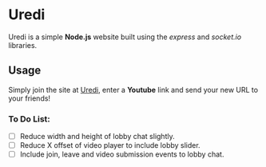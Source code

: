 # Uredi

Uredi is a simple **Node.js** website built using the *express* and *socket.io* libraries.

## Usage

Simply join the site at [Uredi](http://uredi.herokuapp.com), enter a **Youtube** link and send your new URL to your friends!

### To Do List:

- [ ] Reduce width and height of lobby chat slightly.
- [ ] Reduce X offset of video player to include lobby slider.
- [ ] Include join, leave and video submission events to lobby chat.